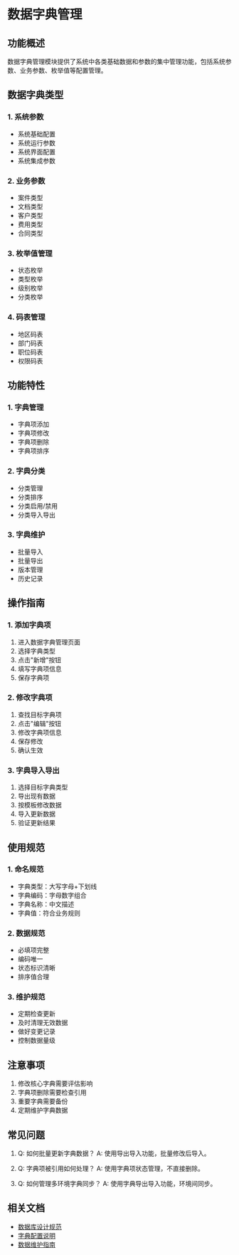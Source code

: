 # 数据字典管理

## 功能概述

数据字典管理模块提供了系统中各类基础数据和参数的集中管理功能，包括系统参数、业务参数、枚举值等配置管理。

## 数据字典类型

### 1. 系统参数
- 系统基础配置
- 系统运行参数
- 系统界面配置
- 系统集成参数

### 2. 业务参数
- 案件类型
- 文档类型
- 客户类型
- 费用类型
- 合同类型

### 3. 枚举值管理
- 状态枚举
- 类型枚举
- 级别枚举
- 分类枚举

### 4. 码表管理
- 地区码表
- 部门码表
- 职位码表
- 权限码表

## 功能特性

### 1. 字典管理
- 字典项添加
- 字典项修改
- 字典项删除
- 字典项排序

### 2. 字典分类
- 分类管理
- 分类排序
- 分类启用/禁用
- 分类导入导出

### 3. 字典维护
- 批量导入
- 批量导出
- 版本管理
- 历史记录

## 操作指南

### 1. 添加字典项
1. 进入数据字典管理页面
2. 选择字典类型
3. 点击"新增"按钮
4. 填写字典项信息
5. 保存字典项

### 2. 修改字典项
1. 查找目标字典项
2. 点击"编辑"按钮
3. 修改字典项信息
4. 保存修改
5. 确认生效

### 3. 字典导入导出
1. 选择目标字典类型
2. 导出现有数据
3. 按模板修改数据
4. 导入更新数据
5. 验证更新结果

## 使用规范

### 1. 命名规范
- 字典类型：大写字母+下划线
- 字典编码：字母数字组合
- 字典名称：中文描述
- 字典值：符合业务规则

### 2. 数据规范
- 必填项完整
- 编码唯一
- 状态标识清晰
- 排序值合理

### 3. 维护规范
- 定期检查更新
- 及时清理无效数据
- 做好变更记录
- 控制数据量级

## 注意事项

1. 修改核心字典需要评估影响
2. 字典项删除需要检查引用
3. 重要字典需要备份
4. 定期维护字典数据

## 常见问题

1. Q: 如何批量更新字典数据？
   A: 使用导出导入功能，批量修改后导入。

2. Q: 字典项被引用如何处理？
   A: 使用字典项状态管理，不直接删除。

3. Q: 如何管理多环境字典同步？
   A: 使用字典导出导入功能，环境间同步。

## 相关文档

- [数据库设计规范](../../development/database-standards.md)
- [字典配置说明](../../deployment/dict-config.md)
- [数据维护指南](../../operation/data-maintenance.md) 